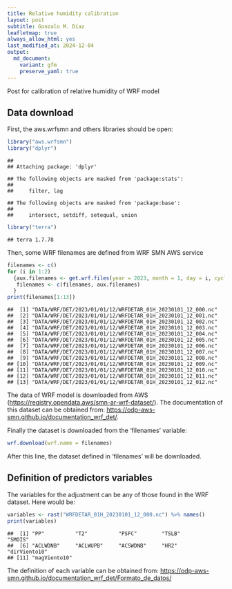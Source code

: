 ```yaml
---
title: Relative humidity calibration
layout: post
subtitle: Gonzalo M. Díaz
leafletmap: true
always_allow_html: yes
last_modified_at: 2024-12-04
output: 
  md_document:
    variant: gfm
    preserve_yaml: true
---
```


Post for calibration of relative humidity of WRF model

## Data download

First, the aws.wrfsmn and others libraries should be open:

``` r
library("aws.wrfsmn")
library("dplyr")
```

    ## 
    ## Attaching package: 'dplyr'

    ## The following objects are masked from 'package:stats':
    ## 
    ##     filter, lag

    ## The following objects are masked from 'package:base':
    ## 
    ##     intersect, setdiff, setequal, union

``` r
library("terra")
```

    ## terra 1.7.78

Then, some WRF filenames are defined from WRF SMN AWS service

``` r
filenames <- c()
for (i in 1:2)
  {aux.filenames <- get.wrf.files(year = 2023, month = 1, day = i, cycle = 12, time = "01H")
   filenames <- c(filenames, aux.filenames)
  }
print(filenames[1:13])
```

    ##  [1] "DATA/WRF/DET/2023/01/01/12/WRFDETAR_01H_20230101_12_000.nc"
    ##  [2] "DATA/WRF/DET/2023/01/01/12/WRFDETAR_01H_20230101_12_001.nc"
    ##  [3] "DATA/WRF/DET/2023/01/01/12/WRFDETAR_01H_20230101_12_002.nc"
    ##  [4] "DATA/WRF/DET/2023/01/01/12/WRFDETAR_01H_20230101_12_003.nc"
    ##  [5] "DATA/WRF/DET/2023/01/01/12/WRFDETAR_01H_20230101_12_004.nc"
    ##  [6] "DATA/WRF/DET/2023/01/01/12/WRFDETAR_01H_20230101_12_005.nc"
    ##  [7] "DATA/WRF/DET/2023/01/01/12/WRFDETAR_01H_20230101_12_006.nc"
    ##  [8] "DATA/WRF/DET/2023/01/01/12/WRFDETAR_01H_20230101_12_007.nc"
    ##  [9] "DATA/WRF/DET/2023/01/01/12/WRFDETAR_01H_20230101_12_008.nc"
    ## [10] "DATA/WRF/DET/2023/01/01/12/WRFDETAR_01H_20230101_12_009.nc"
    ## [11] "DATA/WRF/DET/2023/01/01/12/WRFDETAR_01H_20230101_12_010.nc"
    ## [12] "DATA/WRF/DET/2023/01/01/12/WRFDETAR_01H_20230101_12_011.nc"
    ## [13] "DATA/WRF/DET/2023/01/01/12/WRFDETAR_01H_20230101_12_012.nc"

The data of WRF model is downloaded from AWS
(<https://registry.opendata.aws/smn-ar-wrf-dataset/>). The documentation
of this dataset can be obtained from:
<https://odp-aws-smn.github.io/documentation_wrf_det/>.

Finally the dataset is downloaded from the ‘filenames’ variable:

``` r
wrf.download(wrf.name = filenames)
```

After this line, the dataset defined in ‘filenames’ will be downloaded.

## Definition of predictors variables

The variables for the adjustment can be any of those found in the WRF
dataset. Here would be:

``` r
variables <- rast("WRFDETAR_01H_20230101_12_000.nc") %>% names()
print(variables)
```

    ##  [1] "PP"          "T2"          "PSFC"        "TSLB"        "SMOIS"      
    ##  [6] "ACLWDNB"     "ACLWUPB"     "ACSWDNB"     "HR2"         "dirViento10"
    ## [11] "magViento10"

The definition of each variable can be obtained from:
<https://odp-aws-smn.github.io/documentation_wrf_det/Formato_de_datos/>

<!-- There is no limit on which variables to take, they could be more or less depending on what the user wants. -->
<!-- ## Definition of parameters of the Multiple Linear Regression -->
<!-- The data now will be trained with the 2015-01-01 to 2016-12-31 period using 'multiple.guidance' function with the *predictors.variables* vector: -->
<!-- ```{r} -->
<!-- data <- eva -->
<!-- data.training <- data[1:which(data$Dates == "2016-12-31"),] -->
<!-- ml.model <- multiple.guidance(input.data = data.training, -->
<!--                               predictand = 'evapo_obs', -->
<!--                               predictors = predictors.variables) -->
<!-- ml.model$coefficients -->
<!-- ``` -->
<!-- Now, the parameters can be used to evaluate the model in any dataset. Here it is applied to the same training period: -->
<!-- ```{r} -->
<!-- train.eval <- mg.evaluation(input.data = data.training, predictand = 'evapo_obs', -->
<!--                             predictors = predictors.variables, -->
<!--                             var.model = 'OUT_EVAP', -->
<!--                             lmodel = ml.model) -->
<!-- ``` -->
<!-- The second element of the list has the statistics parameters of the calibration: -->
<!-- ```{r} -->
<!-- train.eval[[2]] -->
<!-- ``` -->
<!-- And the plot can be visualize with 'ploting' function, but first the monthly data is calculated (for better visualization) with 'daily2monthly' function: -->
<!-- ```{r} -->
<!-- ploting(daily2monthly(data = train.eval[[1]])) -->
<!-- ``` -->
<!-- ## Calibration of evaporation soil model output for a verification dataset -->
<!-- The parameters of the previous section now are applied to the data.verification period. This period will be defined from 2017-01-01 to 2017-12-31. Then, the statistics parameters of the calibration in this dataset are shown: -->
<!-- ```{r} -->
<!-- data.verification <- data[which(data$Dates == "2017-01-01"):which(data$Dates == "2017-12-31"),] -->
<!-- verif.eval <- mg.evaluation(input.data = data.verification, predictand = 'evapo_obs', -->
<!--                             predictors = predictors.variables, -->
<!--                             var.model = 'OUT_EVAP', -->
<!--                             lmodel = ml.model) -->
<!-- verif.eval[[2]] -->
<!-- ``` -->
<!-- Finally, the monthly plot of this dataset is displayed below: -->
<!-- ```{r} -->
<!-- ploting(daily2monthly(data = verif.eval[[1]])) -->
<!-- ``` -->
